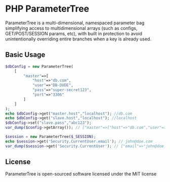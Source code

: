 # PHP ParameterTree

ParameterTree is a multi-dimensional, namespaced parameter bag simplifying access to multidimensional arrays 
(such as configs, GET/POST/SESSION params, etc), with built in protection to avoid unintentionally overriding entire branches when a key is already used.

## Basic Usage

```php
$dbConfig = new ParameterTree(
    [   
        "master"=>[
            "host"=>"db.com",
            "user"=>"DB-DUDE",
            "pass"=>"super-secret123",
            "port"=>"3306"
        ]
    ]
);
echo $dbConfig->get("master.host","localhost"); //db.com
echo $dbConfig->get("slave.host","localhost"); //localhost
$dbConfig->set("slave.pass","abc123");
var_dump($config->getArray()); // ["master"=>["host"=>"db.com","user"=>"DB-DUDE","pass"=>"super-secret123","port"=>"3306],"slave"=>["pass"=>"abc123]]
```


```php
$session = new ParameterTree($_SESSION);
echo $session->get('Security.CurrentUser.email'); // john@doe.com
var_dump($session->get('Security.CurrentUser'); // ["email"=>"john@doe.com","hash"=>"4DFBT7W4567M23457N345678N345687"]
```



## License

ParameterTree is open-sourced software licensed under the MIT license